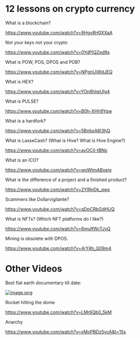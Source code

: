 <span id="disable_router_nav_history_direction_check"></span>
# 12 lessons on crypto currency

What is a blockchain?

https://www.youtube.com/watch?v=9Hgv8H0XXaA

Not your keys not your crypto

https://www.youtube.com/watch?v=0YdPlQZed9s

What is POW, POS, DPOS and POB?

https://www.youtube.com/watch?v=NPgnUiWdJEQ

What is HEX?

https://www.youtube.com/watch?v=YOn6hIwUIg4

What is PULSE?

https://www.youtube.com/watch?v=B0h-XHh9Yqw

What is a hardfork?

https://www.youtube.com/watch?v=5BnbsA6I3hQ

What is LasseCash? (What is Hive? What is Hive Engine?)

https://www.youtube.com/watch?v=ayOCiI-tBNo

What is an ICO?

https://www.youtube.com/watch?v=woWtmABxejg

What is the difference of a project and a finished product?

https://www.youtube.com/watch?v=2YIRnDk_qws

Scammers like Dollarvigilante?

https://www.youtube.com/watch?v=qDpCRbGdHUQ

What is NFTs? (Which NFT platforms do I like?)

https://www.youtube.com/watch?v=6muIfWcTJvQ

Mining is obsolete with DPOS.

https://www.youtube.com/watch?v=4rY4h_Q09m4

# Other Videos

Best flat earth documentary till date:

[![image.png](https://images.hive.blog/DQmUzxvVKpNmhdhfzMYVRuMoawbXws8YgZfC5UWBcfqwmUF/image.png)](https://odysee.com/@ODDTV:b/level-(2021)-first-flat-earth:6)

Rocket hitting the dome

https://www.youtube.com/watch?v=LMr6Qb0_5kM

Anarchy

https://www.youtube.com/watch?v=xMoPBDz5ycA&t=15s

